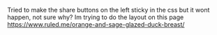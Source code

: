 Tried to make the share buttons on the left sticky in the css but it wont happen, not sure why?
Im trying to do the layout on this page https://www.ruled.me/orange-and-sage-glazed-duck-breast/
